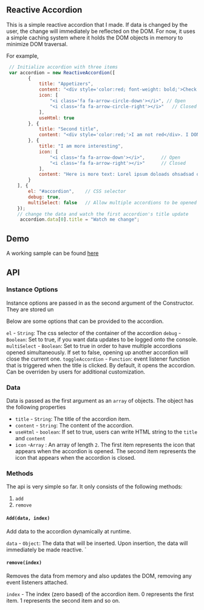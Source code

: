## Reactive Accordion

This is a simple reactive accordion that I made. If data is changed by the user, the change will immediately be reflected on the DOM.
For now, it uses a simple caching system where it holds the DOM objects in memory to minimize DOM traversal.

For example,

```JavaScript
 // Initialize accordion with three items
 var accordion = new ReactiveAccordion([
        {
            title: "Appetizers",
            content: "<div style='color:red; font-weight: bold;'>Check out our tasty apps!</div></br><b>Happy hour menu - half off!!</b></br></br><ul><li>Chicken wings (6) - 5.99$</li></ul>",
            icon: [
                "<i class='fa fa-arrow-circle-down'></i>", // Open
                "<i class='fa fa-arrow-circle-right'></i>"   // Closed
            ],
            useHtml: true
        }, {
            title: "Second title",
            content: "<div style='color:red;'>I am not red</div>. I DON'T allow HTML"
        }, {
            title: "I am more interesting",
            icon: [
                "<i class='fa fa-arrow-down'></i>",      // Open
                "<i class='fa fa-arrow-right'></i>"      // Closed
            ],
            content: "Here is more text: Lorel ipsum doloads ohsadsad oasdo ahdoisah odsap jdpaosjd pojsa dposaj Lorel ipsum doloads ohsadsad oasdo ahdoisah odsap jdpaosjd pojsa dposaj. Lorel ipsum doloads ohsadsad oasdo ahdoisah odsap jdpaosjd pojsa dposaj. Lorel ipsum doloads ohsadsad oasdo ahdoisah odsap jdpaosjd pojsa dposaj. Lorel ipsum doloads ohsadsad oasdo ahdoisah odsap jdpaosjd pojsa dposaj.adhas doas odsadasd a."
        }
    ], {
        el: "#accordion",    // CSS selector
        debug: true,
        multiSelect: false   // Allow multiple accordions to be opened simultaneously.
    });
    // change the data and watch the first accordion's title update
     accordion.data[0].title = "Watch me change";
```
## Demo

A working sample can be found [here](https://github.com/JWLee89/bov-web-components/tree/master/bov-css-project-3-accordion)

## API

### Instance Options

Instance options are passed in as the second argument of the Constructor. They are stored un

Below are some options that can be provided to the accordion.

`el` - `String`: The css selector of the container of the accordion
`debug` - `Boolean`: Set to true, if you want data updates to be logged onto the console.
`multiSelect` - `Boolean`: Set to true in order to have multiple accordions opened simultaneously. If set to false, opening up another accordion will close the current one.
`toggleAccordion` - `Function`: event listener function that is triggered when the title is clicked. By default, it opens the accordion. Can be overriden by users for additional customization.


### Data

Data is passed as the first argument as an `array` of objects. The object has the following properties

- `title` - `String`: The title of the accordion item.
- `content` - `String`: The content of the accordion. 
- `useHtml` - `boolean`: If set to true, users can write HTML string to the `title` and `content`
- `icon` -`Array` : An array of length `2`. The first item represents the icon that appears when the accordion is opened. The second item represents the icon that appears when the accordion is closed. 

### Methods

The api is very simple so far. It only consists of the following methods: 

1. `add`
2. `remove`

#### `Add(data, index)`

Add data to the accordion dynamically at runtime. 

`data` - `Object`: The data that will be inserted. Upon insertion, the data will immediately be made reactive.
` 
#### `remove(index)`

Removes the data from memory and also updates the DOM, removing any event listeners attached.

`index` - The index (zero based) of the accordion item. 0 represents the first item. 1 represents the second item and so on.
